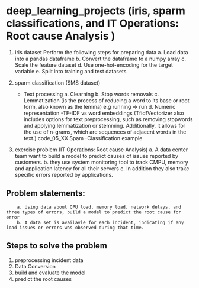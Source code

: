 # deep_learning_projects (iris, sparm classifications, and IT Operations: Root cause Analysis )

1. iris dataset 
        Perform the following steps for preparing data
        a. Load data into a pandas dataframe
        b. Convert the dataframe to a numpy array
        c. Scale the feature dataset
        d. Use one-hot-encoding for the target variable
        e. Split into training and test datasets

2. sparm classification (SMS dataset)
    - Text processing 
        a. Clearning
        b. Stop words removals
        c. Lemmatization (is the process of reducing a word to its base or root form, also known as the lemma) e.g running => run
        d. Numeric representation
                -TF-IDF vs word embeddings (TfidfVectorizer also includes options for text preprocessing, such as removing stopwords and applying lemmatization or stemming. Additionally, it allows for the use of n-grams, which are sequences of adjacent words in the text.)
    code_05_XX Spam -Classification example

3. exercise problem (IT Operations: Root cause Analysis)
     a. A data center team want to build a model to predict causes of issues reported by customers.
     b. they use system monitoring tool to track CMPU, memory and application latency for all their servers 
     c. In addition they also trakc specific errors reported by applications.

## Problem statements:
        a. Using data about CPU load, memory load, network delays, and three types of errors, build a model to predict the root cause for error
        b. A data set is availavle for each incident, indicating if any load issues or errors was observed during that time.

## Steps to solve the problem 

1. preprocessing incident data
2. Data Conversion 
3. build and evaluate the model
4. predict the root causes 